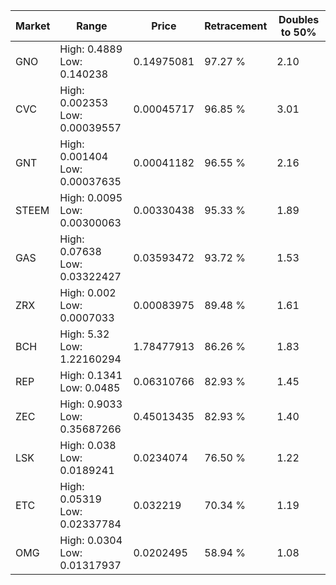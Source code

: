| Market | Range | Price| Retracement | Doubles to 50% |
| --- | --- | --- | --- | --- |
| GNO | High: 0.4889<br />Low: 0.140238 | 0.14975081 | 97.27 % | 2.10 |
| CVC | High: 0.002353<br />Low: 0.00039557 | 0.00045717 | 96.85 % | 3.01 |
| GNT | High: 0.001404<br />Low: 0.00037635 | 0.00041182 | 96.55 % | 2.16 |
| STEEM | High: 0.0095<br />Low: 0.00300063 | 0.00330438 | 95.33 % | 1.89 |
| GAS | High: 0.07638<br />Low: 0.03322427 | 0.03593472 | 93.72 % | 1.53 |
| ZRX | High: 0.002<br />Low: 0.0007033 | 0.00083975 | 89.48 % | 1.61 |
| BCH | High: 5.32<br />Low: 1.22160294 | 1.78477913 | 86.26 % | 1.83 |
| REP | High: 0.1341<br />Low: 0.0485 | 0.06310766 | 82.93 % | 1.45 |
| ZEC | High: 0.9033<br />Low: 0.35687266 | 0.45013435 | 82.93 % | 1.40 |
| LSK | High: 0.038<br />Low: 0.0189241 | 0.0234074 | 76.50 % | 1.22 |
| ETC | High: 0.05319<br />Low: 0.02337784 | 0.032219 | 70.34 % | 1.19 |
| OMG | High: 0.0304<br />Low: 0.01317937 | 0.0202495 | 58.94 % | 1.08 |
